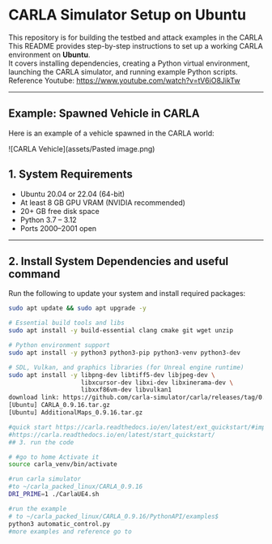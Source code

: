 
 # CARLA Simulator Setup on Ubuntu

This repository is for building the testbed and attack examples in the CARLA
This README provides step-by-step instructions to set up a working CARLA environment on **Ubuntu**.  
It covers installing dependencies, creating a Python virtual environment, launching the CARLA simulator, and running example Python scripts.
Reference Youtube: https://www.youtube.com/watch?v=tV6iO8JikTw

---
## Example: Spawned Vehicle in CARLA

Here is an example of a vehicle spawned in the CARLA world:

![CARLA Vehicle](assets/Pasted image.png)


## 1. System Requirements

- Ubuntu 20.04 or 22.04 (64-bit)
- At least 8 GB GPU VRAM (NVIDIA recommended)
- 20+ GB free disk space
- Python 3.7 – 3.12
- Ports 2000–2001 open

---

## 2. Install System Dependencies and useful command

Run the following to update your system and install required packages:

```bash
sudo apt update && sudo apt upgrade -y

# Essential build tools and libs
sudo apt install -y build-essential clang cmake git wget unzip

# Python environment support
sudo apt install -y python3 python3-pip python3-venv python3-dev

# SDL, Vulkan, and graphics libraries (for Unreal engine runtime)
sudo apt install -y libpng-dev libtiff5-dev libjpeg-dev \
                    libxcursor-dev libxi-dev libxinerama-dev \
                    libxxf86vm-dev libvulkan1
download link: https://github.com/carla-simulator/carla/releases/tag/0.9.16/
[Ubuntu] CARLA_0.9.16.tar.gz
[Ubuntu] AdditionalMaps_0.9.16.tar.gz

#quick start https://carla.readthedocs.io/en/latest/ext_quickstart/#import-additional-assets
#https://carla.readthedocs.io/en/latest/start_quickstart/
## 3. run the code

# #go to home Activate it
source carla_venv/bin/activate

#run carla simulator
#to ~/carla_packed_linux/CARLA_0.9.16
DRI_PRIME=1 ./CarlaUE4.sh

#run the example
# to ~/carla_packed_linux/CARLA_0.9.16/PythonAPI/examples$ 
python3 automatic_control.py
#more examples and reference go to





